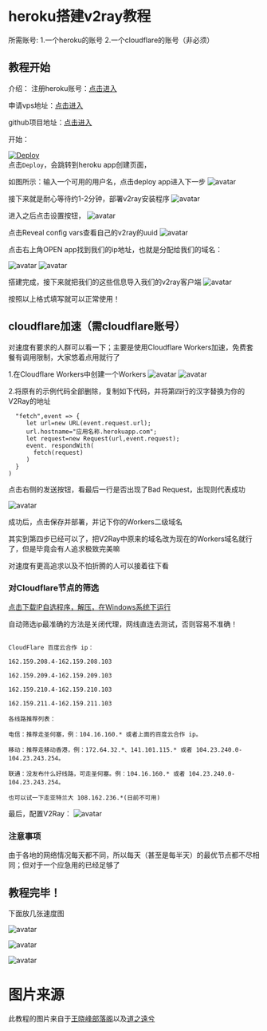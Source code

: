 # heroku搭建v2ray教程
所需账号:
1.一个heroku的账号
2.一个cloudflare的账号（非必须）
## 教程开始
介绍：
注册heroku账号：[点击进入](https://signup.heroku.com/)

申请vps地址：[点击进入](https://dashboard.heroku.com/new?template=https%3A%2F%2Fgithub.com%2Fbclswl0827%2Fv2ray-heroku)

github项目地址：[点击进入](https://github.com/jth445600/v2ray-heroku/tree/master)

开始：

[![Deploy](https://www.herokucdn.com/deploy/button.png)](https://dashboard.heroku.com/new?template=https://github.com/jth445600/v2ray-heroku)  
点击`Deploy`，会跳转到heroku app创建页面，

如图所示：输入一个可用的用户名，点击deploy app进入下一步
![avatar](https://wxf2088.xyz/wp-content/uploads/2020/09/QQ%E6%88%AA%E5%9B%BE20200909180314.png)

接下来就是耐心等待约1-2分钟，部署v2ray安装程序
![avatar](https://wxf2088.xyz/wp-content/uploads/2020/09/QQ%E6%88%AA%E5%9B%BE20200909180618.png)

进入之后点击设置按钮，
![avatar](https://wxf2088.xyz/wp-content/uploads/2020/09/QQ%E6%88%AA%E5%9B%BE20200909180716.png)

点击Reveal config vars查看自己的v2ray的uuid
![avatar](https://wxf2088.xyz/wp-content/uploads/2020/09/QQ%E6%88%AA%E5%9B%BE20200909180752.png)

点击右上角OPEN app找到我们的ip地址，也就是分配给我们的域名：

![avatar](https://wxf2088.xyz/wp-content/uploads/2020/09/QQ%E6%88%AA%E5%9B%BE20200909181032.png)
![avatar](https://wxf2088.xyz/wp-content/uploads/2020/09/QQ%E6%88%AA%E5%9B%BE20200909181222.png)

搭建完成，接下来就把我们的这些信息导入我们的v2ray客户端
![avatar](https://wxf2088.xyz/wp-content/uploads/2020/09/QQ%E6%88%AA%E5%9B%BE20200909181440.png)

按照以上格式填写就可以正常使用！

## cloudflare加速（需cloudflare账号）
对速度有要求的人群可以看一下；主要是使用Cloudflare Workers加速，免费套餐有调用限制，大家悠着点用就行了

1.在Cloudflare Workers中创建一个Workers
![avatar](https://i.loli.net/2020/07/26/a3hNf65UD2rsGYT.png)
![avatar](https://i.loli.net/2020/07/26/ZsGLCQNhjYlzgap.png)

2.将原有的示例代码全部删除，复制如下代码，并将第四行的汉字替换为你的V2Ray的地址

```addEventListener(
  "fetch",event => {
     let url=new URL(event.request.url);
     url.hostname="应用名称.herokuapp.com";
     let request=new Request(url,event.request);
     event. respondWith(
       fetch(request)
     )
  }
)
```

点击右侧的发送按钮，看最后一行是否出现了Bad Request，出现则代表成功

![avatar](https://i.loli.net/2020/07/26/Qsd43hIbvXUFYLi.png)


成功后，点击保存并部署，并记下你的Workers二级域名

其实到第四步已经可以了，把V2Ray中原来的域名改为现在的Workers域名就行了，但是毕竟会有人追求极致完美嘛

对速度有更高追求以及不怕折腾的人可以接着往下看
### 对Cloudflare节点的筛选

[点击下载IP自选程序，解压，在Windows系统下运行](https://www.goyywp.xyz/uploads/kexueshangwang/better-cloudflare-ip-win32.zip)

自动筛选ip最准确的方法是关闭代理，网线直连去测试，否则容易不准确！

```也可以手动筛选cloudflare支持各宽带的ip段，*号代表1-255之间任意数字

CloudFlare 百度云合作 ip：
 
162.159.208.4-162.159.208.103
 
162.159.209.4-162.159.209.103
 
162.159.210.4-162.159.210.103
 
162.159.211.4-162.159.211.103
 
各线路推荐列表：

电信：推荐走圣何塞，例：104.16.160.* 或者上面的百度云合作 ip。

移动：推荐走移动香港，例：172.64.32.*、141.101.115.* 或者 104.23.240.0-104.23.243.254。

联通：没发布什么好线路，可走圣何塞。例：104.16.160.* 或者 104.23.240.0-104.23.243.254。

也可以试一下走亚特兰大 108.162.236.*(日前不可用)

```


最后，配置V2Ray：
![avatar](https://i.loli.net/2020/07/26/cbnmyoiXAwDMVrE.png)


### 注意事项
由于各地的网络情况每天都不同，所以每天（甚至是每半天）的最优节点都不尽相同；但对于一个应急用的已经足够了

## 教程完毕！

下面放几张速度图

![avatar](https://wxf2088.xyz/wp-content/uploads/2020/09/QQ%E6%88%AA%E5%9B%BE20200909181850.png)

![avatar](https://i.loli.net/2020/07/26/is243ERcjyqGuhX.png)

![avatar](https://wxf2088.xyz/wp-content/uploads/2020/09/QQ%E6%88%AA%E5%9B%BE20200910092121.png)

# 图片来源
此教程的图片来自于[王晓峰部落阁](https://wxf2088.xyz/577.html)以及[道之遠兮](https://www.skxlz.top/2020/07/26/25/)